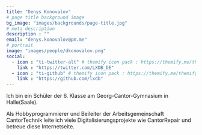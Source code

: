 ```yaml
---
title: "Denys Konovalov"
# page title background image
bg_image: "images/backgrounds/page-title.jpg"
# meta description
description : ""
email: "denys.konovalov@pm.me"
# portrait
image: "images/people/dkonovalov.png"
social:
  - icon : "ti-twitter-alt" # themify icon pack : https://themify.me/themify-icons
    link : "https://twitter.com/LXDB_DE"
  - icon : "ti-github" # themify icon pack : https://themify.me/themify-icons
    link : "https://github.com/lxdb"
---
```


Ich bin ein Schüler der 6. Klasse am Georg-Cantor-Gymnasium in Halle(Saale).

Als Hobbyprogrammierer und Beileiter der Arbeitsgemeinschaft CantorTechnik leite ich viele Digitalisierungsprojekte wie CantorRepair und betreue diese Internetseite.
